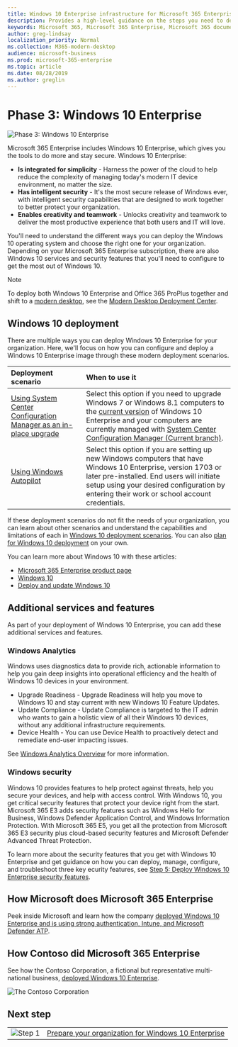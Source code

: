 ```yaml
---
title: Windows 10 Enterprise infrastructure for Microsoft 365 Enterprise
description: Provides a high-level guidance on the steps you need to deploy Windows 10 Enterprise on PCs as part of Microsoft 365 Enterprise.
keywords: Microsoft 365, Microsoft 365 Enterprise, Microsoft 365 documentation, Windows 10 Enterprise, deployment
author: greg-lindsay
localization_priority: Normal
ms.collection: M365-modern-desktop
audience: microsoft-business
ms.prod: microsoft-365-enterprise
ms.topic: article
ms.date: 08/28/2019
ms.author: greglin
---
```


# Phase 3: Windows 10 Enterprise

![Phase 3: Windows 10 Enterprise](./media/deploy-foundation-infrastructure/win10enterprise_icon.png)

Microsoft 365 Enterprise includes Windows 10 Enterprise, which gives you the tools to do more and stay secure. Windows 10 Enterprise:

- **Is integrated for simplicity** - Harness the power of the cloud to help reduce the complexity of managing today's modern IT device environment, no matter the size.
- **Has intelligent security** - It's the most secure release of Windows ever, with intelligent security capabilities that are designed to work together to better protect your organization.
- **Enables creativity and teamwork** - Unlocks creativity and teamwork to deliver the most productive experience that both users and IT will love.

You'll need to understand the different ways you can deploy the Windows 10 operating system and choose the right one for your organization. Depending on your Microsoft 365 Enterprise subscription, there are also Windows 10 services and security features that you'll need to configure to get the most out of Windows 10.

>[!Note]
>To deploy both Windows 10 Enterprise and Office 365 ProPlus together and shift to a [modern desktop](https://www.microsoft.com/microsoft-365/modern-desktop), see the [Modern Desktop Deployment Center](https://aka.ms/howtoshift).
>

## Windows 10 deployment

There are multiple ways you can deploy Windows 10 Enterprise for your organization. Here, we'll focus on how you can configure and deploy a Windows 10 Enterprise image through these modern deployment scenarios.

| Deployment scenario | When to use it |
|:--- |:--- |
| [Using System Center Configuration Manager as an in-place upgrade](windows10-deploy-inplaceupgrade.md) | Select this option if you need to upgrade Windows 7 or Windows 8.1 computers to the <a href="https://aka.ms/windows-10-release-information" target="_blank">current version</a> of Windows 10 Enterprise and your computers are currently managed with <a href="https://aka.ms/introtosccm" target="_blank">System Center Configuration Manager (Current branch)</a>. |
| [Using Windows Autopilot](windows10-deploy-autopilot.md) | Select this option if you are setting up new Windows computers that have Windows 10 Enterprise, version 1703 or later pre-installed. End users will initiate setup using your desired configuration by entering their work or school account credentials. |

If these deployment scenarios do not fit the needs of your organization, you can learn about other scenarios and understand the capabilities and limitations of each in [Windows 10 deployment scenarios](https://docs.microsoft.com/windows/deployment/windows-10-deployment-scenarios). You can also <a href="https://aka.ms/planforwin10deployment" target="_blank">plan for Windows 10 deployment</a> on your own.

You can learn more about Windows 10 with these articles:

- [Microsoft 365 Enterprise product page](https://www.microsoft.com/microsoft-365/enterprise)
- [Windows 10](https://docs.microsoft.com/windows/windows-10)
- [Deploy and update Windows 10](https://docs.microsoft.com/windows/deployment/)


## Additional services and features
As part of your deployment of Windows 10 Enterprise, you can add these additional services and features.

### Windows Analytics

Windows uses diagnostics data to provide rich, actionable information to help you gain deep insights into operational efficiency and the health of Windows 10 devices in your environment.

* Upgrade Readiness - Upgrade Readiness will help you move to Windows 10 and stay current with new Windows 10 Feature Updates. 
* Update Compliance - Update Compliance is targeted to the IT admin who wants to gain a holistic view of all their Windows 10 devices, without any additional infrastructure requirements.
* Device Health - You can use Device Health to proactively detect and remediate end-user impacting issues.

See [Windows Analytics Overview](https://docs.microsoft.com/windows/deployment/update/windows-analytics-overview) for more information.

### Windows security

Windows 10 provides features to help protect against threats, help you secure your devices, and help with access control. With Windows 10, you get critical security features that protect your device right from the start. Microsoft 365 E3 adds security features such as Windows Hello for Business, Windows Defender Application Control, and Windows Information Protection. With Microsoft 365 E5, you get all the protection from Microsoft 365 E3 security plus cloud-based security features and Microsoft Defender Advanced Threat Protection. 

To learn more about the security features that you get with Windows 10 Enterprise and get guidance on how you can deploy, manage, configure, and troubleshoot three key ecurity features, see [Step 5: Deploy Windows 10 Enterprise security features](windows10-enable-security-features.md).

## How Microsoft does Microsoft 365 Enterprise

Peek inside Microsoft and learn how the company [deployed Windows 10 Enterprise and is using strong authentication, Intune, and Microsoft Defender ATP](https://www.microsoft.com/itshowcase/deploying-and-managing-microsoft-365#primaryR6).

## How Contoso did Microsoft 365 Enterprise

See how the Contoso Corporation, a fictional but representative multi-national business, [deployed Windows 10 Enterprise](contoso-win10.md).

![The Contoso Corporation](./media/contoso-overview/contoso-icon.png)

## Next step

|||
|:-------|:-----|
|![Step 1](./media/stepnumbers/Step1.png)| [Prepare your organization for Windows 10 Enterprise](windows10-prepare-your-org.md) |
